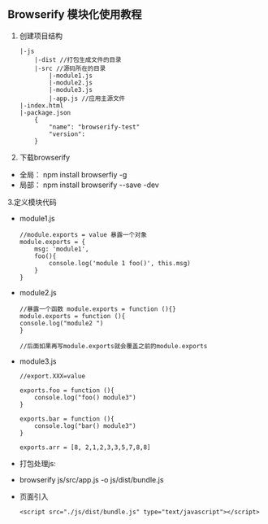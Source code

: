 ## Browserify 模块化使用教程
1. 创建项目结构
    ```
    |-js
        |-dist //打包生成文件的目录
        |-src //源码所在的目录
            |-module1.js
            |-module2.js
            |-module3.js
            |-app.js //应用主源文件
    |-index.html
    |-package.json
        {
            "name": "browserify-test"
            "version": 
        }
    ```

2. 下载browserify
* 全局： npm install browserfiy -g
* 局部： npm install browserify --save -dev

3.定义模块代码
* module1.js
    ```
    //module.exports = value 暴露一个对象
    module.exports = {
        msg: 'module1',
        foo(){
            console.log('module 1 foo()', this.msg)
        }
    }

    ```
* module2.js
    ```
    //暴露一个函数 module.exports = function (){}
    module.exports = function (){
    console.log("module2 ")
    }

    //后面如果再写module.exports就会覆盖之前的module.exports
    ```
* module3.js
    ```
    //export.XXX=value

    exports.foo = function (){
        console.log("foo() module3")
    }

    exports.bar = function (){
        console.log("bar() module3")
    }

    exports.arr = [8, 2,1,2,3,3,5,7,8,8]
    ```

* 打包处理js:
 * browserify js/src/app.js -o js/dist/bundle.js

* 页面引入
    ```
    <script src="./js/dist/bundle.js" type="text/javascript"></script>
    
    ```
